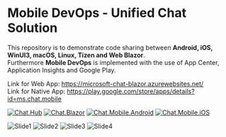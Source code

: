 # Mobile DevOps - Unified Chat Solution
This repository is to demonstrate code sharing between <b>Android, iOS, WinUI3, macOS, Linux, Tizen and Web Blazor</b>. <br>
Furthermore <b>Mobile DevOps</b> is implemented with the use of App Center, Application Insights and Google Play.

Link for Web App: https://microsoft-chat-blazor.azurewebsites.net/ <br>
Link for Native App: https://play.google.com/store/apps/details?id=ms.chat.mobile

[![Chat.Hub](https://github.com/MSFT-alfarahn/Chat/actions/workflows/microsoft-chat-hub.yml/badge.svg)](https://github.com/MSFT-alfarahn/Chat/actions/workflows/microsoft-chat-hub.yml)
[![Chat.Blazor](https://github.com/MSFT-alfarahn/Chat/actions/workflows/microsoft-chat-blazor.yml/badge.svg)](https://github.com/MSFT-alfarahn/Chat/actions/workflows/microsoft-chat-blazor.yml)
[![Chat.Mobile.Android](https://github.com/MSFT-alfarahn/Chat/actions/workflows/microsoft-chat-mobile-android.yml/badge.svg)](https://github.com/MSFT-alfarahn/Chat/actions/workflows/microsoft-chat-mobile-android.yml)
[![Chat.Mobile.iOS](https://github.com/MSFT-alfarahn/Chat/actions/workflows/microsoft-chat-mobile-ios.yml/badge.svg)](https://github.com/MSFT-alfarahn/Chat/actions/workflows/microsoft-chat-mobile-ios.yml)

![Slide1](https://user-images.githubusercontent.com/52029052/172819674-ee29e246-87e4-4574-968b-57172dea6da2.PNG)
![Slide2](https://user-images.githubusercontent.com/52029052/172819684-f9cb74b2-c325-43b4-aa97-fe589dd42623.PNG)
![Slide3](https://user-images.githubusercontent.com/52029052/172819685-bbe128c8-6e97-4751-9159-2155708321b2.PNG)
![Slide4](https://user-images.githubusercontent.com/52029052/172819688-ad85aa0a-b62e-4df7-93b7-4496045de032.PNG)
